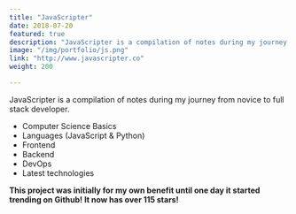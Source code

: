 ```yaml
---
title: "JavaScripter"
date: 2018-07-20
featured: true
description: "JavaScripter is a compilation of notes during my journey from novice to full stack developer"
image: "/img/portfolio/js.png"
link: "http://www.javascripter.co"
weight: 200

---
```


JavaScripter is a compilation of notes during my journey from novice to full stack developer.

- Computer Science Basics
- Languages (JavaScript & Python)
- Frontend
- Backend
- DevOps
- Latest technologies

<b>This project was initially for my own benefit until one day it started trending on Github! It now has over 115 stars!</b>
